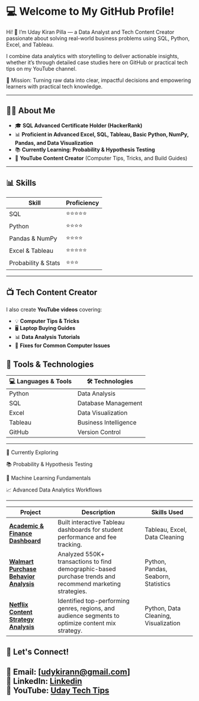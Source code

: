 # 💻 **Welcome to My GitHub Profile!**

Hi! 👋 I’m Uday Kiran Pilla — a Data Analyst and Tech Content Creator passionate about solving real-world business problems using SQL, Python, Excel, and Tableau.

I combine data analytics with storytelling to deliver actionable insights, whether it’s through detailed case studies here on GitHub or practical tech tips on my YouTube channel.

🎯 Mission: Turning raw data into clear, impactful decisions and empowering learners with practical tech knowledge.

---

## 🧑‍💻 **About Me**
- 🎓 **SQL Advanced Certificate Holder (HackerRank)**
- 📊 **Proficient in Advanced Excel, SQL, Tableau, Basic Python, NumPy, Pandas, and Data Visualization**
- 📚 **Currently Learning: Probability & Hypothesis Testing**
- 🎥 **YouTube Content Creator** (Computer Tips, Tricks, and Build Guides)

---

## 📊 **Skills**

| **Skill**           | **Proficiency** |
|---------------------|-----------------|
| SQL                 | ⭐⭐⭐⭐⭐    |
| Python              | ⭐⭐⭐⭐       |
| Pandas & NumPy      | ⭐⭐⭐⭐       |
| Excel & Tableau     | ⭐⭐⭐⭐⭐    |
| Probability & Stats | ⭐⭐⭐         |

---

## 📺 **Tech Content Creator**

I also create **YouTube videos** covering:  
- 💡 **Computer Tips & Tricks**  
- 🖥️ **Laptop Buying Guides**  
- 📊 **Data Analysis Tutorials**  
- 🔧 **Fixes for Common Computer Issues**


## 🔧 **Tools & Technologies**

| 💻 **Languages & Tools** | 🛠 **Technologies**      |
|-------------------------|---------------------------|
| Python                  | Data Analysis             |
| SQL                     | Database Management       |
| Excel                   | Data Visualization        |
| Tableau                 | Business Intelligence     |
| GitHub                  | Version Control           |

---

🌱 Currently Exploring

📚 Probability & Hypothesis Testing

🤖 Machine Learning Fundamentals

📈 Advanced Data Analytics Workflows

---

| Project                                                                                                       | Description                                                                                               | Skills Used                          |
| ------------------------------------------------------------------------------------------------------------- | --------------------------------------------------------------------------------------------------------- | ------------------------------------ |
| [**Academic & Finance Dashboard**](https://github.com/udaykiranpilla/student-marks-analysis)               | Built interactive Tableau dashboards for student performance and fee tracking.                            | Tableau, Excel, Data Cleaning        |
| [**Walmart Purchase Behavior Analysis**](https://github.com/udaykiranpilla/Walmart-Purchase-Behavior-Analysis) | Analyzed 550K+ transactions to find demographic-based purchase trends and recommend marketing strategies. | Python, Pandas, Seaborn, Statistics  |
| [**Netflix Content Strategy Analysis**](https://github.com/udaykiranpilla/Netflix-Content-Strategy-Analysis)   | Identified top-performing genres, regions, and audience segments to optimize content mix strategy.        | Python, Data Cleaning, Visualization |


## 💬 **Let's Connect!**
📧 **Email**: [udykirann@gmail.com]  
🔗 **LinkedIn**: [Linkedin](https://linkedin.com/in/udaykiranpilla)  
🎥 **YouTube**: [Uday Tech Tips](https://www.youtube.com/udaytechtips)
---
